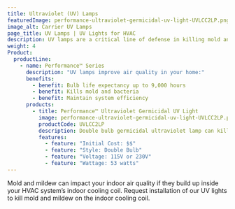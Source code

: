 ```yaml
---
title: Ultraviolet (UV) Lamps
featuredImage: performance-ultraviolet-germicidal-uv-light-UVLCC2LP.png
image_alt: Carrier UV Lamps
page_title: UV Lamps | UV Lights for HVAC
description: UV lamps are a critical line of defense in killing mold and mildew on the indoor coil that can enter the airstream.
weight: 4
Product:
  productLine:
    - name: Performance™ Series
      description: "UV lamps improve air quality in your home:"
      benefits:
        - benefit: Bulb life expectancy up to 9,000 hours
        - benefit: Kills mold and bacteria
        - benefit: Maintain system efficiency
      products:
        - title: Performance™ Ultraviolet Germicidal UV Light
          image: performance-ultraviolet-germicidal-uv-light-UVLCC2LP.png
          productCode: UVLCC2LP
          description: Double bulb germicidal ultraviolet lamp can kill mold and bacteria that may form on your indoor cooling coil.
          features:
            - feature: "Initial Cost: $$"
            - feature: "Style: Double Bulb"
            - feature: "Voltage: 115V or 230V"
            - feature: "Wattage: 53 watts"
---
```


Mold and mildew can impact your indoor air quality if they build up inside your HVAC system’s indoor cooling coil. Request installation of our UV lights to kill mold and mildew on the indoor cooling coil.
